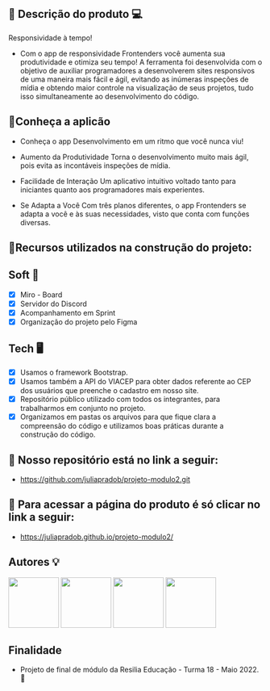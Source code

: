 ## 📍 Descrição do produto 💻

Responsividade à tempo!

- Com o app de responsividade Frontenders você aumenta sua produtividade e otimiza seu tempo! A ferramenta foi desenvolvida com o objetivo de auxiliar programadores a desenvolverem sites responsivos de uma maneira mais fácil e ágil, evitando as inúmeras inspeções de mídia e obtendo maior controle na visualização de seus projetos, tudo isso simultaneamente ao desenvolvimento do código.


## 📍Conheça a aplicão

- Conheça o app
Desenvolvimento em um ritmo que você nunca viu!

- Aumento da Produtividade
Torna o desenvolvimento muito mais ágil, pois evita as incontáveis inspeções de mídia.

- Facilidade de Interação
Um aplicativo intuitivo voltado tanto para iniciantes quanto aos programadores mais experientes.

- Se Adapta a Você
Com três planos diferentes, o app Frontenders se adapta a você e às suas necessidades, visto que conta com funções diversas.

## 📍Recursos utilizados na construção do projeto:

## Soft 💭
- [x] Miro - Board
- [x] Servidor do Discord
- [x] Acompanhamento em Sprint
- [x] Organização do projeto pelo Figma

## Tech 🖥️
- [x] Usamos o framework Bootstrap.
- [x] Usamos também a API do VIACEP para obter dados referente ao CEP dos usuários que preenche o cadastro em nosso site.
- [x] Repositório público utilizado com todos os integrantes, para trabalharmos em conjunto no projeto. 
- [x] Organizamos em pastas os arquivos para que fique clara a compreensão do código e utilizamos boas práticas durante a construção do código. 

## 📍 Nosso repositório está no link a seguir:
- https://github.com/juliapradob/projeto-modulo2.git

## 📍 Para acessar a página do produto é só clicar no link a seguir:
- https://juliapradob.github.io/projeto-modulo2/

## Autores 💡

<img src="https://avatars.githubusercontent.com/u/56942567?v=4" width=100/> <img src="https://avatars.githubusercontent.com/u/99263001?v=4" width=100/> <img src="https://avatars.githubusercontent.com/u/79461028?v=4" width=100/> <img src="https://media-exp1.licdn.com/dms/image/C4E03AQFpp9s1_y8BEA/profile-displayphoto-shrink_800_800/0/1642375242443?e=1658966400&v=beta&t=pKD03kkDLBaYZSL95BHS9am95AZLO1ln4W72jG43H18" width=100/> 

## Finalidade
- Projeto de final de módulo da Resilia Educação - Turma 18 - Maio 2022. 💛

